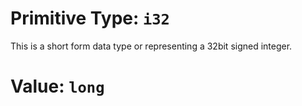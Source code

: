 # Primitive Type: `i32`
This is a short form data type or representing a 32bit signed integer.

# Value: `long`
